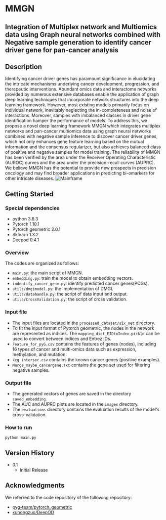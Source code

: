 # MMGN

## **Integration of Multiplex network and Multiomics data using Graph neural networks combined with Negative sample generation to identify cancer driver gene for pan-cancer analysis**

## Description

Identifying cancer driver genes has paramount significance in elucidating the intricate mechanisms underlying cancer development, progression, and therapeutic interventions. Abundant omics data and interactome networks provided by numerous extensive databases enable the application of graph deep learning techniques that incorporate network structures into the deep learning framework. However, most existing models primarily focus on individual network, inevitably neglecting the in-completeness and noise of interactions. Moreover, samples with imbalanced classes in driver gene identification hamper the performance of models. To address this, we propose a novel deep learning framework MMGN which integrates multiplex networks and pan-cancer multiomics data using graph neural networks combined with negative sample inference to discover cancer driver genes, which not only enhances gene feature learning based on the mutual information and the consensus regularizer, but also achieves balanced class of positive and negative samples for model training. The reliability of MMGN has been verified by the area under the Receiver Operating Characteristic (AUROC) curves and the area under the precision-recall curves (AUPRC). We believe MMGN has the potential to provide new prospects in precision oncology and may find broader applications in predicting bi-omarkers for other intricate diseases.&#x20;
![Mainframe](figure/MainFrame_ver6.png)


## Getting Started

### Special dependencies
*   python 3.8.3
*   Pytorch 1.10.1
*   Pytorch geometric 2.0.1
*   Sklearn 1.3.2
*   Deepod 0.4.1

### Overview

The codes are organized as follows:&#x20;

*   `main.py`: the main script of MMGN.
*   `embedding.py`: train the model to obtain embedding vectors.
*   `indentify_cancer_gene.py`: identify predicted cancer genes(PCGs).
*   `utils/dmgimodel.py`: the implementation of DMGI.&#x20;
*   `utils/datahandle.py`: the script of data input and output.
*   `utils/CrossValidation.py`: the script of cross validation.

### Input file

*   The input files are located in the `processed_dataset/six_net` directory.
*   To fit the input format of Pytorch geometric, the nodes in the network are represented as indices. The `mapping_dict_EIDtoIndex.pickle` can be used to convert between indices and Entrez IDs.
*   &#x20;`Feature_for_pyG.csv` contains the features of genes (nodes), including 16 types of cancer and multi-omics data such as expression, methylation, and mutation.
*   &#x20;`kcg_intersec.csv` contains the known cancer genes (positive examples).
*   &#x20;`Merge_maybe_cancergene.txt` contains the gene set used for filtering negative samples.

### Output file

*   The generated vectors of genes are saved in the directory  `saved_embedding`.
*   The AUC and AUPRC plots are located in the `images` directory.
*   The `evaluations` directory contains the evaluation results of the model's  cross-validation.

### How to run

`python main.py`

## Version History

*   0.1
    *   Initial Release

## Acknowledgments

We referred to the code repository of the following repository:&#x20;

*   [pyg-team/pytorch\_geometric](https://github.com/pyg-team/pytorch_geometric)
*   [xuhongzuo/DeepOD](https://github.com/xuhongzuo/DeepOD)
